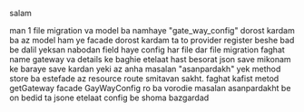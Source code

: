 salam


man 1 file migration va model ba namhaye 
"gate_way_config" dorost kardam ba az model ham ye facade dorost kardam ta to provider register beshe bad 
be dalil yeksan nabodan field haye config har file dar file migration faghat name gateway va details ke baghie etelaat hast
besorat json save mikonam ke baraye save kardan yeki az anha masalan "asanpardakh" yek method store ba estefade az resource route smitavan sakht.
faghat kafist metod getGateway facade GayWayConfig ro ba vorodie masalan asanpardakht be on bedid ta jsone etelaat config be 
shoma bazgardad
